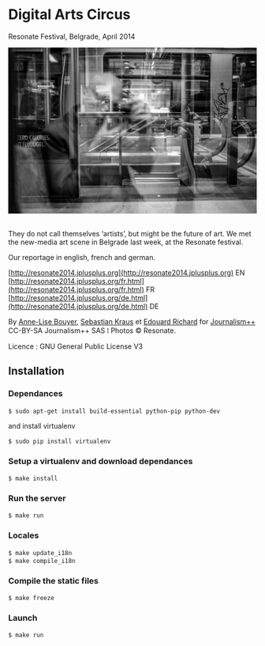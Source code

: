 Digital Arts Circus
===================

Resonate Festival, Belgrade, April 2014


![Resonate2014](static/images/main.JPG)

## 
They do not call themselves ‘artists’, but might be the future of art. We met the new-media art scene in Belgrade last week, at the Resonate festival.

Our reportage in english, french and german.

[http://resonate2014.jplusplus.org](http://resonate2014.jplusplus.org) EN  
[http://resonate2014.jplusplus.org/fr.html](http://resonate2014.jplusplus.org/fr.html) FR  
[http://resonate2014.jplusplus.org/de.html](http://resonate2014.jplusplus.org/de.html) DE  


By [Anne-Lise Bouyer](https://twitter.com/annelisebouyer), [Sebastian Kraus](https://twitter.com/sm_kraus) et [Edouard Richard](https://twitter.com/vied12) for [Journalism++](http://jplusplus.org/)  
CC-BY-SA Journalism++ SAS ⁞ Photos © Resonate.

Licence : GNU General Public License V3


## Installation

### Dependances

	$ sudo apt-get install build-essential python-pip python-dev

and install virtualenv

	$ sudo pip install virtualenv

### Setup a virtualenv and download dependances

	$ make install

### Run the server

	$ make run

### Locales

	$ make update_i18n
	$ make compile_i18n

### Compile the static files

	$ make freeze

### Launch

	$ make run
